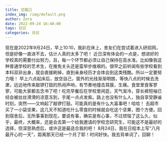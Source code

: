 ```yaml
---
title: 岔路口
index_img: /img/default.png
author: Zora
date: 2022-09-24 16:48:00
tags: 日记
categories: 日记
---
```



现在是2022年9月24日，早上10:10，我趴在床上，舍友们在尝试着进入研招网，但是好像一直进不去，估计人真的太多了吧！
近日深有体会的一点是，想进好的学校真的需要付出努力，且，每一个环节都必须让自己保持在高水准。比如像我这种普通学校的艺术生，在推免关头还是蛮举步维艰的。很早之前听闻有些学校看到本科双非出身，就会直接刷掉，直到亲身经历才会体会到这类残酷。所以一定要努力哦！
早上六点起床后，放空自己，窗外的光线渐渐明朗，等快八点的时候去洗漱，远远地传来敲锣打鼓的热闹声响，有节奏地撞击耳膜，生痛。食堂里食客寥寥，可能大家都去念书了吧！吃完早餐后在学校里闲逛，天气渐冷，穿长裤短袖已经会被丝丝滑滑的凉意冻到，手尾一点点发紫。路上也没有什么人，独自享受静谧时刻，突然——又响起了敲锣打鼓。可能真的是有什么大喜事吧！哈哈！
去超市买了一小袋坚果，这几天不知道吃什么零食的时候就会吃这个坚果，图个方便。回到宿舍后，无所事事到现在。要说有事，确实是有心事，不过烦恼了这么久，似乎，最终，大概率，还是会去第一个给我邀请的学校念研究生，可能这不是最好的选择，但深思熟虑后，或许这是最适合我的吧！
8月24日，我在日程本上写“八月最开心的一天”，距离那天已经一个月了耶！时间好快。我去背单词了，回聊！
